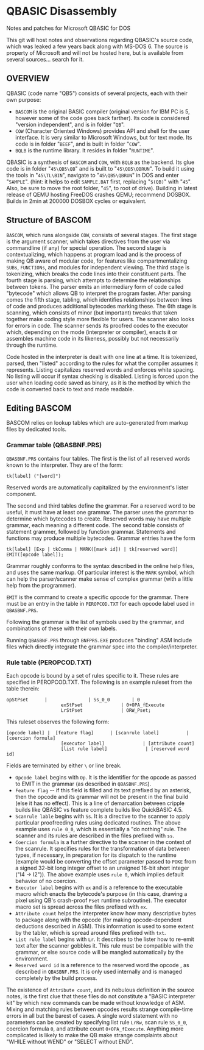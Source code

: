 # QBASIC Disassembly
Notes and patches for Microsoft QBASIC for DOS


This git will host notes and observations regarding QBASIC's source code, which was leaked a few years back along with MS-DOS 6. The source is property of Microsoft and will not be hosted here, but is available from several sources... search for it.


## OVERVIEW

QBASIC (code name "QB5") consists of several projects, each with their own purpose:
- `BASCOM` is the original BASIC compiler (original version for IBM PC is 5, however some of the code goes back farther). Its code is considered "version independent", and is in folder "`QB`".
- `COW` (Character Oriented Windows) provides API and shell for the user interface. It is very similar to Microsoft Windows, but for text mode. Its code is in folder "`BEEF`", and is built in folder "`COW`".
- `BQLB` is the runtime library. It resides in folder "`RUNTIME`".

QBASIC is a synthesis of `BASCOM` and `COW`, with `BQLB` as the backend. Its glue code is in folder "`45\QB5\QB`" and is built to "`45\QB5\QBRUN`". To build it using the tools in "`45\TL\BIN`", navigate to "`45\QB5\QBRUN`" in DOS and enter "`SAMPLE`". (hint: it helps to edit `SAMPLE.BAT` first, replacing "`$(QB)`" with "`45`". Also, be sure to move the root folder, "`45`", to root of drive). Building in latest release of QEMU hosting FreeDOS crashes QEMU; recommend DOSBOX. Builds in 2min at 200000 DOSBOX cycles or equivalent.


## Structure of BASCOM

`BASCOM`, which runs alongside `COW`, consists of several stages. The first stage is the argument scanner, which takes directives from the user via commandline (if any) for special operation. The second stage is contextualizing, which happens at program load and is the process of making QB aware of modular code, for features like compartmentalizing `SUBs`, `FUNCTIONs`, and modules for independent viewing. The third stage is tokenizing, which breaks the code lines into their constituent parts. The fourth stage is parsing, which attempts to determine the relationships between tokens. The parser emits an intermediary form of code called "bytecode" which allows QB to interpret the program faster. After parsing comes the fifth stage, tabling, which identifies relationships between lines of code and produces additional bytecodes marking these. The 6th stage is scanning, which consists of minor (but important) tweaks that taken together make coding style more flexible for users. The scanner also looks for errors in code. The scanner sends its proofred codes to the executor which, depending on the mode (interpreter or compiler), enacts it or assembles machine code in its likeness, possibly but not necessarily through the runtime.

Code hosted in the interpreter is dealt with one line at a time. It is tokenized, parsed, then "listed" according to the rules for what the compiler assumes it represents. Listing capitalizes reserved words and enforces white spacing. No listing will occur if syntax checking is disabled. Listing is forced upon the user when loading code saved as binary, as it is the method by which the code is converted back to text and made readable.

## Editing BASCOM

BASCOM relies on lookup tables which are auto-generated from markup files by dedicated tools.

### Grammar table (QBASBNF.PRS)

`QBASBNF.PRS` contains four tables. The first is the list of all reserved words known to the interpreter. They are of the form:

`tk[label] ("[word]")`

Reserved words are automatically capitalized by the environment's lister component.

The second and third tables define the grammar. For a reserved word to be useful, it must have at least one grammar. The parser uses the grammar to determine which bytecodes to create. Reserved words may have multiple grammar, each meaning a different code. The second table consists of statement grammer, followed by function grammar. Statements and functions may produce multiple bytecodes. Grammar entries have the form

`tk[label] [Exp | tkComma | MARK([mark id]) | tk[reserved word]] EMIT([opcode label]);`

Grammar roughly conforms to the syntax described in the online help files, and uses the same markup. Of particular interest is the `MARK` symbol, which can help the parser/scanner make sense of complex grammar (with a little help from the programmer).

`EMIT` is the command to create a specific opcode for the grammar. There must be an entry in the table in `PEROPCOD.TXT` for each opcode label used in `QBASBNF.PRS`.

Following the grammar is the list of symbols used by the grammar, and combinations of these with their own labels.

Running `QBASBNF.PRS` through `BNFPRS.EXE` produces "binding" ASM include files which directly integrate the grammar spec into the compiler/interpreter.


### Rule table (PEROPCOD.TXT)

Each opcode is bound by a set of rules specific to it. These rules are specified in PEROPCOD.TXT. The following is an example ruleset
from the table therein:
```
opStPset	  |     		  | Ss_0_0	      | 0
                    exStPset              | 0+OPA_fExecute
                    LrStPset              | ORW_Pset;
```

This ruleset observes the following form:
```
[opcode label] |  [feature flag]  	  | [scanrule label]	      | [coercion formula] 
                    [executor label]              | [attribute count]
                    [list rule label]              | [reserved word id]
```

Fields are terminated by either `\` or line break.

* `Opcode label` begins with `Op`. It is the identifier for the opcode as passed to EMIT in the grammar (as described in `QBASBNF.PRS`).
* `Feature flag` -- if this field is filled and its text prefixed by an asterisk, then the opcode and its grammar will not be present in the final build (else it has no effect). This is a line of demarcation between cripple builds like QBASIC vs feature complete builds like QuickBASIC 4.5.
* `Scanrule lable` begins with `Ss`. It is a directive to the scanner to apply particular proofreeding rules using dedicated routines. The above example uses `rule 0_0`, which is essentially a "do nothing" rule. The scanner and its rules are described in the files prefixed with `ss`.
* `Coercion formula` is a further directive to the scanner in the context of the scanrule. It specifies rules for the transformation of data between types, if necessary, in preparation for its dispatch to the runtime (example would be converting the offset parameter passed to `POKE` from a signed 32-bit long integer offset to an unsigned 16-bit short integer ("I4 -> I2")). The above example uses `rule 0`, which implies default behavior of no coercion.
* `Executor label` begins with `ex` and is a reference to the executable macro which enacts the bytecode's purpose (in this case, drawing a pixel using QB's crash-proof `Pset` runtime subroutine). The executor macro set is spread across the files prefixed with `ex`.
* `Attribute count` helps the interpreter know how many descriptive bytes to package along with the opcode (for making opcode-dependent deductions described in ASM). This information is used to some extent by the tabler, which is spread around files prefixed with `txt`.
* `List rule label` begins with `Lr`. It describes to the lister how to re-emit text after the scanner gobbles it. This rule must be compatible with the grammar, or else source code will be mangled automatically by the environment.
* `Reserved word id` is a reference to the reserved word the opcode , as described in `QBASBNF.PRS`. It is only used internally and is managed completely by the build process.

The existence of `Attribute count`, and its nebulous definition in the source notes, is the first clue that these files do not constitute a "BASIC interpreter kit" by which new commands can be made without knowledge of ASM. Mixing and matching rules between opcodes results strange compile-time errors in all but the barest of cases. A single word statement with no parameters can be created by specifying list rule `LrRw`, scan rule `SS_0_0`, coercion formula `0`, and attribute count `0+OPA_fExecute`. Anything more complicated is likely to make the QB make strange complaints about "WHILE without WEND" or "SELECT without END".
